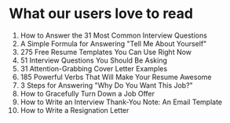# What our users love to read

1. How to Answer the 31 Most Common Interview Questions
2. A Simple Formula for Answering "Tell Me About Yourself"
3. 275 Free Resume Templates You Can Use Right Now
4. 51 Interview Questions You Should Be Asking
5. 31 Attention-Grabbing Cover Letter Examples
6. 185 Powerful Verbs That Will Make Your Resume Awesome
7. 3 Steps for Answering "Why Do You Want This Job?"
8. How to Gracefully Turn Down a Job Offer
9. How to Write an Interview Thank-You Note: An Email Template
10. How to Write a Resignation Letter